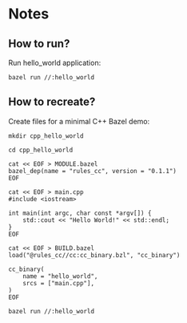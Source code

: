 <!--
SPDX-FileCopyrightText: 2024-2025 Julian Amann <dev@vertexwahn.de>
SPDX-License-Identifier: Apache-2.0
-->

# Notes

## How to run?

Run hello_world application:

```shell
bazel run //:hello_world
```

## How to recreate?

Create files for a minimal C++ Bazel demo:

```shell
mkdir cpp_hello_world

cd cpp_hello_world

cat << EOF > MODULE.bazel
bazel_dep(name = "rules_cc", version = "0.1.1")
EOF

cat << EOF > main.cpp
#include <iostream>

int main(int argc, char const *argv[]) {
    std::cout << "Hello World!" << std::endl;
}
EOF

cat << EOF > BUILD.bazel
load("@rules_cc//cc:cc_binary.bzl", "cc_binary")

cc_binary(
    name = "hello_world",
    srcs = ["main.cpp"],
)
EOF

bazel run //:hello_world
```
